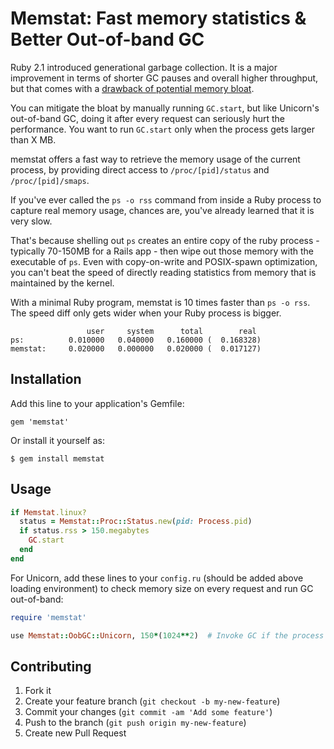 # Memstat: Fast memory statistics & Better Out-of-band GC

Ruby 2.1 introduced generational garbage collection. It is a major improvement in terms of shorter GC pauses and overall higher throughput, but that comes with a [drawback of potential memory bloat](http://www.omniref.com/blog/blog/2014/03/27/ruby-garbage-collection-still-not-ready-for-production/).

You can mitigate the bloat by manually running `GC.start`, but like Unicorn's out-of-band GC, doing it after every request can seriously hurt the performance. You want to run `GC.start` only when the process gets larger than X MB.

memstat offers a fast way to retrieve the memory usage of the current process, by providing direct access to `/proc/[pid]/status` and `/proc/[pid]/smaps`.

If you've ever called the `ps -o rss` command from inside a Ruby process to capture real memory usage, chances are, you've already learned that it is very slow.

That's because shelling out `ps` creates an entire copy of the ruby process - typically 70-150MB for a Rails app - then wipe out those memory with the executable of `ps`. Even with copy-on-write and POSIX-spawn optimization, you can't beat the speed of directly reading statistics from memory that is maintained by the kernel.

With a minimal Ruby program, memstat is 10 times faster than `ps -o rss`. The speed diff only gets wider when your Ruby process is bigger.

```
                 user     system      total        real
ps:          0.010000   0.040000   0.160000 (  0.168328)
memstat:     0.020000   0.000000   0.020000 (  0.017127)
```

## Installation

Add this line to your application's Gemfile:

    gem 'memstat'

Or install it yourself as:

    $ gem install memstat

## Usage

```ruby
if Memstat.linux?
  status = Memstat::Proc::Status.new(pid: Process.pid)
  if status.rss > 150.megabytes
    GC.start
  end
end
```

For Unicorn, add these lines to your `config.ru` (should be added above loading environment) to check memory size on every request and run GC out-of-band:

```ruby
require 'memstat'

use Memstat::OobGC::Unicorn, 150*(1024**2)  # Invoke GC if the process is bigger than 150MB
```

## Contributing

1. Fork it
2. Create your feature branch (`git checkout -b my-new-feature`)
3. Commit your changes (`git commit -am 'Add some feature'`)
4. Push to the branch (`git push origin my-new-feature`)
5. Create new Pull Request
